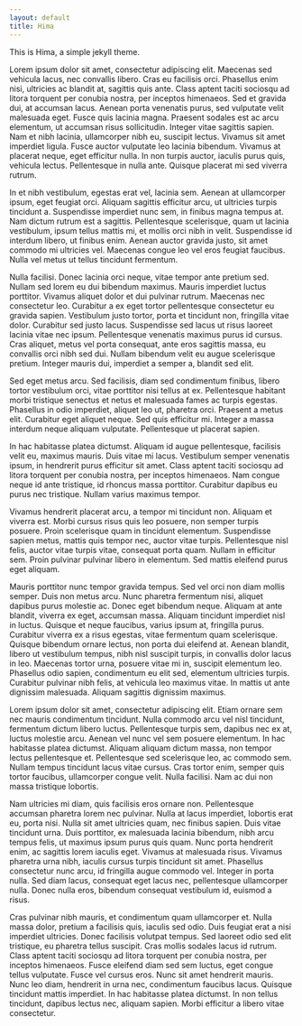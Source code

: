 ```yaml
---
layout: default
title: Hima
---
```


This is Hima, a simple jekyll theme.

Lorem ipsum dolor sit amet, consectetur adipiscing elit. Maecenas sed vehicula lacus, nec convallis libero. Cras eu facilisis orci. Phasellus enim nisi, ultricies ac blandit at, sagittis quis ante. Class aptent taciti sociosqu ad litora torquent per conubia nostra, per inceptos himenaeos. Sed et gravida dui, at accumsan lacus. Aenean porta venenatis purus, sed vulputate velit malesuada eget. Fusce quis lacinia magna. Praesent sodales est ac arcu elementum, ut accumsan risus sollicitudin. Integer vitae sagittis sapien. Nam et nibh lacinia, ullamcorper nibh eu, suscipit lectus. Vivamus sit amet imperdiet ligula. Fusce auctor vulputate leo lacinia bibendum. Vivamus at placerat neque, eget efficitur nulla. In non turpis auctor, iaculis purus quis, vehicula lectus. Pellentesque in nulla ante. Quisque placerat mi sed viverra rutrum.

In et nibh vestibulum, egestas erat vel, lacinia sem. Aenean at ullamcorper ipsum, eget feugiat orci. Aliquam sagittis efficitur arcu, ut ultricies turpis tincidunt a. Suspendisse imperdiet nunc sem, in finibus magna tempus at. Nam dictum rutrum est a sagittis. Pellentesque scelerisque, quam ut lacinia vestibulum, ipsum tellus mattis mi, et mollis orci nibh in velit. Suspendisse id interdum libero, ut finibus enim. Aenean auctor gravida justo, sit amet commodo mi ultricies vel. Maecenas congue leo vel eros feugiat faucibus. Nulla vel metus ut tellus tincidunt fermentum.

Nulla facilisi. Donec lacinia orci neque, vitae tempor ante pretium sed. Nullam sed lorem eu dui bibendum maximus. Mauris imperdiet luctus porttitor. Vivamus aliquet dolor et dui pulvinar rutrum. Maecenas nec consectetur leo. Curabitur a ex eget tortor pellentesque consectetur eu gravida sapien. Vestibulum justo tortor, porta et tincidunt non, fringilla vitae dolor. Curabitur sed justo lacus. Suspendisse sed lacus ut risus laoreet lacinia vitae nec ipsum. Pellentesque venenatis maximus purus id cursus. Cras aliquet, metus vel porta consequat, ante eros sagittis massa, eu convallis orci nibh sed dui. Nullam bibendum velit eu augue scelerisque pretium. Integer mauris dui, imperdiet a semper a, blandit sed elit.

Sed eget metus arcu. Sed facilisis, diam sed condimentum finibus, libero tortor vestibulum orci, vitae porttitor nisi tellus at ex. Pellentesque habitant morbi tristique senectus et netus et malesuada fames ac turpis egestas. Phasellus in odio imperdiet, aliquet leo ut, pharetra orci. Praesent a metus elit. Curabitur eget aliquet neque. Sed quis efficitur mi. Integer a massa interdum neque aliquam vulputate. Pellentesque ut placerat sapien.

In hac habitasse platea dictumst. Aliquam id augue pellentesque, facilisis velit eu, maximus mauris. Duis vitae mi lacus. Vestibulum semper venenatis ipsum, in hendrerit purus efficitur sit amet. Class aptent taciti sociosqu ad litora torquent per conubia nostra, per inceptos himenaeos. Nam congue neque id ante tristique, id rhoncus massa porttitor. Curabitur dapibus eu purus nec tristique. Nullam varius maximus tempor.

Vivamus hendrerit placerat arcu, a tempor mi tincidunt non. Aliquam et viverra est. Morbi cursus risus quis leo posuere, non semper turpis posuere. Proin scelerisque quam in tincidunt elementum. Suspendisse sapien metus, mattis quis tempor nec, auctor vitae turpis. Pellentesque nisl felis, auctor vitae turpis vitae, consequat porta quam. Nullam in efficitur sem. Proin pulvinar pulvinar libero in elementum. Sed mattis eleifend purus eget aliquam.

Mauris porttitor nunc tempor gravida tempus. Sed vel orci non diam mollis semper. Duis non metus arcu. Nunc pharetra fermentum nisi, aliquet dapibus purus molestie ac. Donec eget bibendum neque. Aliquam at ante blandit, viverra ex eget, accumsan massa. Aliquam tincidunt imperdiet nisl in luctus. Quisque et neque faucibus, varius ipsum at, fringilla purus. Curabitur viverra ex a risus egestas, vitae fermentum quam scelerisque. Quisque bibendum ornare lectus, non porta dui eleifend at. Aenean blandit, libero ut vestibulum tempus, nibh nisl suscipit turpis, in convallis dolor lacus in leo. Maecenas tortor urna, posuere vitae mi in, suscipit elementum leo. Phasellus odio sapien, condimentum eu elit sed, elementum ultricies turpis. Curabitur pulvinar nibh felis, at vehicula leo maximus vitae. In mattis ut ante dignissim malesuada. Aliquam sagittis dignissim maximus.

Lorem ipsum dolor sit amet, consectetur adipiscing elit. Etiam ornare sem nec mauris condimentum tincidunt. Nulla commodo arcu vel nisl tincidunt, fermentum dictum libero luctus. Pellentesque turpis sem, dapibus nec ex at, luctus molestie arcu. Aenean vel nunc vel sem posuere elementum. In hac habitasse platea dictumst. Aliquam aliquam dictum massa, non tempor lectus pellentesque et. Pellentesque sed scelerisque leo, ac commodo sem. Nullam tempus tincidunt lacus vitae cursus. Cras tortor enim, semper quis tortor faucibus, ullamcorper congue velit. Nulla facilisi. Nam ac dui non massa tristique lobortis.

Nam ultricies mi diam, quis facilisis eros ornare non. Pellentesque accumsan pharetra lorem nec pulvinar. Nulla at lacus imperdiet, lobortis erat eu, porta nisi. Nulla sit amet ultricies quam, nec finibus sapien. Duis vitae tincidunt urna. Duis porttitor, ex malesuada lacinia bibendum, nibh arcu tempus felis, ut maximus ipsum purus quis quam. Nunc porta hendrerit enim, ac sagittis lorem iaculis eget. Vivamus at malesuada risus. Vivamus pharetra urna nibh, iaculis cursus turpis tincidunt sit amet. Phasellus consectetur nunc arcu, id fringilla augue commodo vel. Integer in porta nulla. Sed diam lacus, consequat eget lacus nec, pellentesque ullamcorper nulla. Donec nulla eros, bibendum consequat vestibulum id, euismod a risus.

Cras pulvinar nibh mauris, et condimentum quam ullamcorper et. Nulla massa dolor, pretium a facilisis quis, iaculis sed odio. Duis feugiat erat a nisi imperdiet ultricies. Donec facilisis volutpat tempus. Sed laoreet odio sed elit tristique, eu pharetra tellus suscipit. Cras mollis sodales lacus id rutrum. Class aptent taciti sociosqu ad litora torquent per conubia nostra, per inceptos himenaeos. Fusce eleifend diam sed sem luctus, eget congue tellus vulputate. Fusce vel cursus eros. Nunc sit amet hendrerit mauris. Nunc leo diam, hendrerit in urna nec, condimentum faucibus lacus. Quisque tincidunt mattis imperdiet. In hac habitasse platea dictumst. In non tellus tincidunt, dapibus lectus nec, aliquam sapien. Morbi efficitur a libero vitae consectetur.
